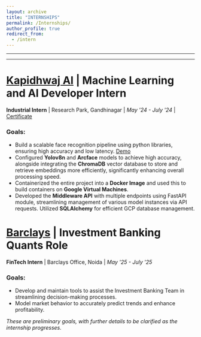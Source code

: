 ```yaml
---
layout: archive
title: "INTERNSHIPS"
permalink: /Internships/
author_profile: true
redirect_from:
  - /intern
---
```


<!-- {% include base_path %} -->
-----
-----


[Kapidhwaj AI](https://www.kapidhwaj.ai/) | Machine Learning and AI Developer Intern
=====
**Industrial Intern** | Research Park, Gandhinagar | _May '24 - July '24_ | [Certificate](/files/Certificate.pdf)

### Goals:
- Build a scalable face recognition pipeline using python libraries, ensuring high accuracy and low latency. [Demo](https://github.com/aditya-me13/Face_Recognition)
- Configured **Yolov8n** and **Arcface** models to achieve high accuracy, alongside integrating the **ChromaDB** vector
database to store and retrieve embeddings more efficiently, significantly enhancing overall processing speed.
- Containerized the entire project into a **Docker Image** and used this to build containers on **Google Virtual Machines**.
- Developed the **Middleware API** with multiple endpoints using FastAPI module, streamlining management
of various model instances via API requests. Utilized **SQLAlchemy** for efficient GCP database management.


[Barclays](https://www.barclays.in/) | Investment Banking Quants Role
=====
**FinTech Intern** | Barclays Office, Noida | _May '25 - July '25_

### Goals:
- Develop and maintain tools to assist the Investment Banking Team in streamlining decision-making processes.
- Model market behavior to accurately predict trends and enhance profitability.

_These are preliminary goals, with further details to be clarified as the internship progresses._


